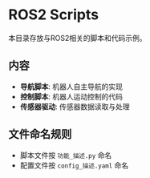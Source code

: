# ROS2 Scripts

本目录存放与ROS2相关的脚本和代码示例。

## 内容
- **导航脚本**: 机器人自主导航的实现
- **控制脚本**: 机器人运动控制的代码
- **传感器驱动**: 传感器数据读取与处理

## 文件命名规则
- 脚本文件按 `功能_描述.py` 命名
- 配置文件按 `config_描述.yaml` 命名